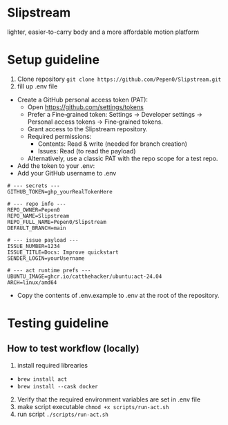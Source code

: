 # Slipstream
lighter, easier-to-carry body and a more affordable motion platform

# Setup guideline
1. Clone repository
```git clone https://github.com/Pepen0/Slipstream.git```
2. fill up .env file
- Create a GitHub personal access token (PAT):
    - Open https://github.com/settings/tokens
    - Prefer a Fine‑grained token: Settings → Developer settings → Personal access tokens → Fine‑grained tokens.
    - Grant access to the Slipstream repository.
    - Required permissions:
        - Contents: Read & write (needed for branch creation)
        - Issues: Read (to read the payload)
    - Alternatively, use a classic PAT with the repo scope for a test repo.
- Add the token to your .env:
- Add your GitHub username to .env
```
# --- secrets ---
GITHUB_TOKEN=ghp_yourRealTokenHere

# --- repo info ---
REPO_OWNER=Pepen0
REPO_NAME=Slipstream
REPO_FULL_NAME=Pepen0/Slipstream
DEFAULT_BRANCH=main

# --- issue payload ---
ISSUE_NUMBER=1234
ISSUE_TITLE=Docs: Improve quickstart
SENDER_LOGIN=yourUsername

# --- act runtime prefs ---
UBUNTU_IMAGE=ghcr.io/catthehacker/ubuntu:act-24.04
ARCH=linux/amd64
```
- Copy the contents of .env.example to .env at the root of the repository.

# Testing guideline
## How to test workflow (locally)
1. install required librearies
- `brew install act`
- `brew install --cask docker`
2. Verify that the required environment variables are set in .env file
3. make script executable
```chmod +x scripts/run-act.sh```
4. run script
```./scripts/run-act.sh```